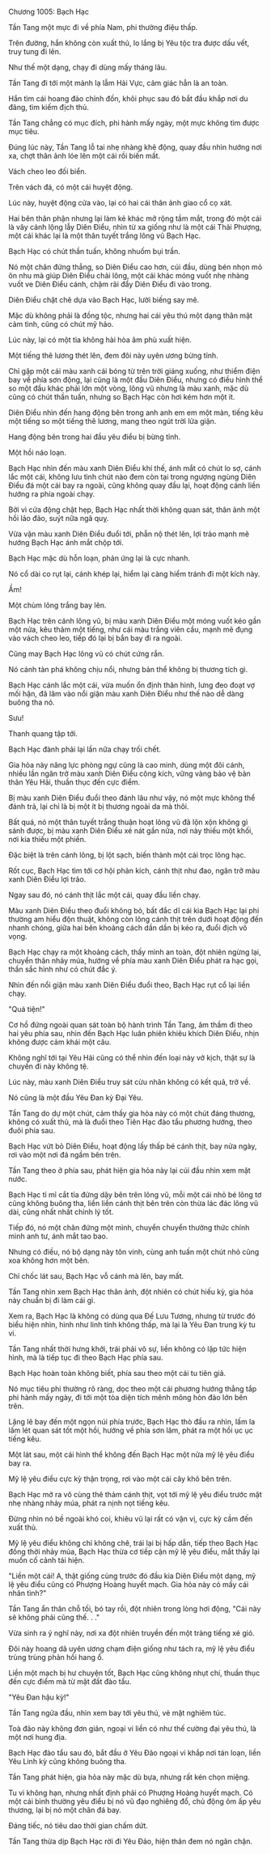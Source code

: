 




Chương 1005: Bạch Hạc


Tần Tang một mực đi về phía Nam, phi thường điệu thấp.

Trên đường, hắn không còn xuất thủ, lo lắng bị Yêu tộc tra được dấu vết, truy tung đi lên.

Như thế một dạng, chạy đi dùng mấy tháng lâu.

Tần Tang đi tới một mảnh lạ lẫm Hải Vực, cảm giác hẳn là an toàn.

Hắn tìm cái hoang đảo chỉnh đốn, khôi phục sau đó bắt đầu khắp nơi du đãng, tìm kiếm địch thủ.

Tần Tang chẳng có mục đích, phi hành mấy ngày, một mực không tìm được mục tiêu.

Đúng lúc này, Tần Tang lỗ tai nhẹ nhàng khẽ động, quay đầu nhìn hướng nơi xa, chợt thân ảnh lóe lên một cái rồi biến mất.

Vách cheo leo đối biển.

Trên vách đá, có một cái huyệt động.

Lúc này, huyệt động cửa vào, lại có hai cái thân ảnh giao cổ cọ xát.

Hai bên thân phận nhưng lại làm kẻ khác mở rộng tầm mắt, trong đó một cái là vây cánh lộng lẫy Diên Điểu, nhìn từ xa giống như là một cái Thải Phượng, một cái khác lại là một thân tuyết trắng lông vũ Bạch Hạc.

Bạch Hạc có chút thần tuấn, không nhuốm bụi trần.

Nó một chân đứng thẳng, so Diên Điểu cao hơn, cúi đầu, dùng bén nhọn mỏ ôn nhu mà giúp Diên Điểu chải lông, một cái khác móng vuốt nhẹ nhàng vuốt ve Diên Điểu cánh, chậm rãi đẩy Diên Điểu đi vào trong.

Diên Điểu chặt chẽ dựa vào Bạch Hạc, lười biếng say mê.

Mặc dù không phải là đồng tộc, nhưng hai cái yêu thú một dạng thân mật cảm tình, cũng có chút mỹ hảo.

Lúc này, lại có một tia không hài hòa âm phù xuất hiện.

Một tiếng thê lương thét lên, đem đôi này uyên ương bừng tỉnh.

Chỉ gặp một cái màu xanh cái bóng từ trên trời giáng xuống, như thiểm điện bay về phía sơn động, lại cũng là một đầu Diên Điểu, nhưng có điều hình thể so một đầu khác phải lớn một vòng, lông vũ nhưng là màu xanh, mặc dù cũng có chút thần tuấn, nhưng so Bạch Hạc còn hơi kém hơn một ít.

Diên Điểu nhìn đến hang động bên trong anh anh em em một màn, tiếng kêu một tiếng so một tiếng thê lương, mang theo ngút trời lửa giận.

Hang động bên trong hai đầu yêu điểu bị bừng tỉnh.

Một hồi náo loạn.

Bạch Hạc nhìn đến màu xanh Diên Điểu khí thế, ánh mắt có chút lo sợ, cánh lắc một cái, không lưu tình chút nào đem còn tại trong ngượng ngùng Diên Điểu đá một cái bay ra ngoài, cũng không quay đầu lại, hoạt động cánh liền hướng ra phía ngoài chạy.

Bởi vì cửa động chật hẹp, Bạch Hạc nhất thời không quan sát, thân ảnh một hồi lảo đảo, suýt nữa ngã quỵ.

Vừa vặn màu xanh Diên Điểu đuổi tới, phẫn nộ thét lên, lợi trảo mạnh mẽ hướng Bạch Hạc ánh mắt chộp tới.

Bạch Hạc mặc dù hỗn loạn, phản ứng lại là cực nhanh.

Nó cổ dài co rụt lại, cánh khép lại, hiểm lại càng hiểm tránh đi một kích này.

Ầm!

Một chùm lông trắng bay lên.

Bạch Hạc trên cánh lông vũ, bị màu xanh Diên Điểu một móng vuốt kéo gần một nửa, kêu thảm một tiếng, như cái màu trắng viên cầu, mạnh mẽ đụng vào vách cheo leo, tiếp đó lại bị bắn bay đi ra ngoài.

Cũng may Bạch Hạc lông vũ có chút cứng rắn.

Nó cánh tàn phá không chịu nổi, nhưng bản thể không bị thương tích gì.

Bạch Hạc cánh lắc một cái, vừa muốn ổn định thân hình, lưng đeo đoạt vợ mối hận, đã lâm vào nổi giận màu xanh Diên Điểu như thế nào dễ dàng buông tha nó.

Sưu!

Thanh quang tập tới.

Bạch Hạc đành phải lại lần nữa chạy trối chết.

Gia hỏa này năng lực phòng ngự cũng là cao minh, dùng một đôi cánh, nhiều lần ngăn trở màu xanh Diên Điểu công kích, vững vàng bảo vệ bản thân Yêu Hải, thuần thục đến cực điểm.

Bị màu xanh Diên Điểu đuổi theo đánh lâu như vậy, nó một mực không thể đánh trả, lại chỉ là bị một ít bị thương ngoài da mà thôi.

Bất quá, nó một thân tuyết trắng thuận hoạt lông vũ đã lộn xộn không gì sánh được, bị màu xanh Diên Điểu xé nát gần nửa, nơi này thiếu một khối, nơi kia thiếu một phiến.

Đặc biệt là trên cánh lông, bị lột sạch, biến thành một cái trọc lông hạc.

Rốt cục, Bạch Hạc tìm tới cơ hội phản kích, cánh thịt như đao, ngăn trở màu xanh Diên Điểu lợi trảo.

Ngay sau đó, nó cánh thịt lắc một cái, quay đầu liền chạy.

Màu xanh Diên Điểu theo đuổi không bỏ, bất đắc dĩ cái kia Bạch Hạc lại phi thường am hiểu độn thuật, không còn lông cánh thịt trên dưới hoạt động đến nhanh chóng, giữa hai bên khoảng cách dần dần bị kéo ra, đuổi địch vô vọng.

Bạch Hạc chạy ra một khoảng cách, thấy mình an toàn, đột nhiên ngừng lại, chuyển thân nhảy múa, hướng về phía màu xanh Diên Điểu phát ra hạc gọi, thần sắc hình như có chút đắc ý.

Nhìn đến nổi giận màu xanh Diên Điểu đuổi theo, Bạch Hạc rụt cổ lại liền chạy.

"Quá tiện!"

Cơ hồ đứng ngoài quan sát toàn bộ hành trình Tần Tang, âm thầm đi theo hai yêu phía sau, nhìn đến Bạch Hạc luân phiên khiêu khích Diên Điểu, nhịn không được cảm khái một câu.

Không nghĩ tới tại Yêu Hải cũng có thể nhìn đến loại này vở kịch, thật sự là chuyến đi này không tệ.

Lúc này, màu xanh Diên Điểu truy sát cừu nhân không có kết quả, trở về.

Nó cũng là một đầu Yêu Đan kỳ Đại Yêu.

Tần Tang do dự một chút, cảm thấy gia hỏa này có một chút đáng thương, không có xuất thủ, mà là đuổi theo Tiên Hạc đào tẩu phương hướng, theo đuôi phía sau.

Bạch Hạc vứt bỏ Diên Điểu, hoạt động lấy thấp bé cánh thịt, bay nửa ngày, rơi vào một nơi đá ngầm bên trên.

Tần Tang theo ở phía sau, phát hiện gia hỏa này lại cúi đầu nhìn xem mặt nước.

Bạch Hạc tỉ mỉ cắt tỉa đứng dậy bên trên lông vũ, mỗi một cái nhỏ bé lông tơ cũng không buông tha, liền liền cánh thịt bên trên còn thừa lác đác lông vũ dài, cũng nhất nhất chỉnh lý tốt.

Tiếp đó, nó một chân đứng một mình, chuyển chuyển thưởng thức chính mình anh tư, ánh mắt tao bao.

Nhưng có điều, nó bộ dạng này tôn vinh, cùng anh tuấn một chút nhỏ cũng xoa không hơn một bên.

Chỉ chốc lát sau, Bạch Hạc vỗ cánh mà lên, bay mất.

Tần Tang nhìn xem Bạch Hạc thân ảnh, đột nhiên có chút hiếu kỳ, gia hỏa này chuẩn bị đi làm cái gì.

Xem ra, Bạch Hạc là không có dùng qua Đế Lưu Tương, nhưng từ trước đó biểu hiện nhìn, hình như linh tính không thấp, mà lại là Yêu Đan trung kỳ tu vi.

Tần Tang nhất thời hưng khởi, trái phải vô sự, liền không có lập tức hiện hình, mà là tiếp tục đi theo Bạch Hạc phía sau.

Bạch Hạc hoàn toàn không biết, phía sau theo một cái tu tiên giả.

Nó mục tiêu phi thường rõ ràng, dọc theo một cái phương hướng thẳng tắp phi hành mấy ngày, đi tới một tòa diện tích mênh mông hòn đảo lớn bên trên.

Lặng lẽ bay đến một ngọn núi phía trước, Bạch Hạc thò đầu ra nhìn, lấm la lấm lét quan sát tốt một hồi, hướng về phía sơn lâm, phát ra một hồi ục ục tiếng kêu.

Một lát sau, một cái hình thể không đến Bạch Hạc một nửa mỹ lệ yêu điểu bay ra.

Mỹ lệ yêu điểu cực kỳ thận trọng, rơi vào một cái cây khô bên trên.

Bạch Hạc mở ra vô cùng thê thảm cánh thịt, vọt tới mỹ lệ yêu điểu trước mặt nhẹ nhàng nhảy múa, phát ra nịnh nọt tiếng kêu.

Đừng nhìn nó bề ngoài khó coi, khiêu vũ lại rất có vận vị, cực kỳ cầm đến xuất thủ.

Mỹ lệ yêu điểu không chỉ không chê, trái lại bị hấp dẫn, tiếp theo Bạch Hạc đồng thời nhảy múa, Bạch Hạc thừa cơ tiếp cận mỹ lệ yêu điểu, mắt thấy lại muốn cố cảnh tái hiện.

"Liền một cái! A, thật giống cùng trước đó đầu kia Diên Điểu một dạng, mỹ lệ yêu điểu cũng có Phượng Hoàng huyết mạch. Gia hỏa này có mấy cái nhân tình?"

Tần Tang ẩn thân chỗ tối, bó tay rồi, đột nhiên trong lòng hơi động, "Cái này sẽ không phải cũng thế. . ."

Vừa sinh ra ý nghĩ này, nơi xa đột nhiên truyền đến một tràng tiếng xé gió.

Đôi này hoang dã uyên ương chạm điện giống như tách ra, mỹ lệ yêu điểu trùng trùng phản hồi hang ổ.

Liền một mạch bị hư chuyện tốt, Bạch Hạc cũng không nhụt chí, thuần thục đến cực điểm mà từ mặt đất đào tẩu.

"Yêu Đan hậu kỳ!"

Tần Tang ngửa đầu, nhìn xem bay tới yêu thú, vẻ mặt nghiêm túc.

Toà đảo này không đơn giản, ngoại vi liền có như thế cường đại yêu thú, là một nơi hung địa.

Bạch Hạc đào tẩu sau đó, bắt đầu ở Yêu Đảo ngoại vi khắp nơi tán loạn, liền Yêu Linh kỳ cũng không buông tha.

Tần Tang phát hiện, gia hỏa này mặc dù bựa, nhưng rất kén chọn miệng.

Tu vi không hạn, nhưng nhất định phải có Phượng Hoàng huyết mạch. Có một cái bình thường yêu điểu bị nó vũ đạo nghiêng đổ, chủ động ôm ấp yêu thương, lại bị nó một chân đá bay.

Đáng tiếc, nó tiêu dao thời gian chấm dứt.

Tần Tang thừa dịp Bạch Hạc rời đi Yêu Đảo, hiện thân đem nó ngăn chặn.




